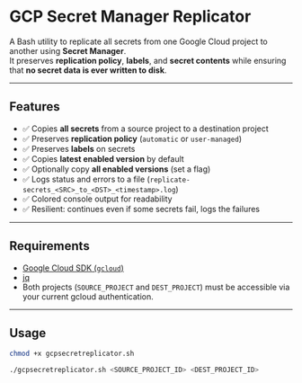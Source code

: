 # GCP Secret Manager Replicator

A Bash utility to replicate all secrets from one Google Cloud project to another using **Secret Manager**.  
It preserves **replication policy**, **labels**, and **secret contents** while ensuring that **no secret data is ever written to disk**.

---

## Features
- ✅ Copies **all secrets** from a source project to a destination project  
- ✅ Preserves **replication policy** (`automatic` or `user-managed`)  
- ✅ Preserves **labels** on secrets  
- ✅ Copies **latest enabled version** by default  
- ✅ Optionally copy **all enabled versions** (set a flag)  
- ✅ Logs status and errors to a file (`replicate-secrets_<SRC>_to_<DST>_<timestamp>.log`)  
- ✅ Colored console output for readability  
- ✅ Resilient: continues even if some secrets fail, logs the failures  

---

## Requirements
- [Google Cloud SDK (`gcloud`)](https://cloud.google.com/sdk/docs/install)  
- [jq](https://stedolan.github.io/jq/)  
- Both projects (`SOURCE_PROJECT` and `DEST_PROJECT`) must be accessible via your current gcloud authentication.

---

## Usage

```bash
chmod +x gcpsecretreplicator.sh
```

```bash
./gcpsecretreplicator.sh <SOURCE_PROJECT_ID> <DEST_PROJECT_ID>
```
